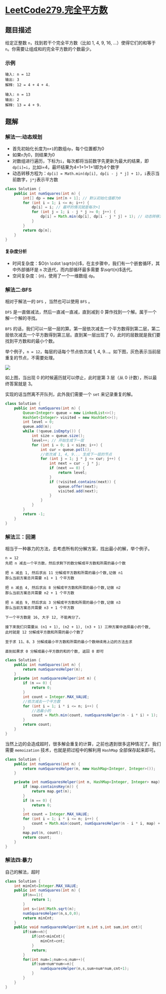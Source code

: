# [LeetCode279.完全平方数](https://leetcode-cn.com/problems/perfect-squares/)
## 题目描述
给定正整数 `n`，找到若干个完全平方数（比如 1, 4, 9, 16, ...）使得它们的和等于 `n`。你需要让组成和的完全平方数的个数最少。

### 示例
```
输入: n = 12
输出: 3 
解释: 12 = 4 + 4 + 4.
```
```
输入: n = 13
输出: 2
解释: 13 = 4 + 9.
```
## 题解
### 解法一:动态规划
- 首先初始化长度为`n+1`的数组`dp`，每个位置都为0
- 如果`n`为0，则结果为0
- 对数组进行遍历，下标为`i`，每次都将当前数字先更新为最大的结果，即`dp[i]=i`，比如i=4，最坏结果为4=1+1+1+1即为4个数字
- 动态转移方程为：`dp[i] = Math.min(dp[i], dp[i - j * j] + 1)`，`i`表示当前数字，`j*j`表示平方数
```java
class Solution {
    public int numSquares(int n) {
        int[] dp = new int[n + 1]; // 默认初始化值都为0
        for (int i = 1; i <= n; i++) {
            dp[i] = i; // 最坏的情况就是每次+1
            for (int j = 1; i - j * j >= 0; j++) { 
                dp[i] = Math.min(dp[i], dp[i - j * j] + 1); // 动态转移方程
            }
        }
        return dp[n];
    }
}
```
#### 复杂度分析
- 时间复杂度：$O(n \cdot \sqrt{n})$，在主步骤中，我们有一个嵌套循环，其中外部循环是 `n` 次迭代，而内部循环最多需要 $\sqrt{n}$迭代。
- 空间复杂度：$(n)$，使用了一个一维数组 `dp`。
### 解法二:BFS
相对于解法一的 `DFS` ，当然也可以使用 `BFS` 。

`DFS` 是一直做减法，然后一直减一直减，直到减到 0 算作找到一个解。属于一个解一个解的寻找。

`BFS` 的话，我们可以一层一层的算。第一层依次减去一个平方数得到第二层，第二层依次减去一个平方数得到第三层。直到某一层出现了 0，此时的层数就是我们要找到平方数和的最小个数。

举个例子，`n = 12`，每层的话每个节点依次减 1, 4, 9...。如下图，灰色表示当前层重复的节点，不需要处理。

![](https://picgp.oss-cn-beijing.aliyuncs.com/img/20200819222647.png)

如上图，当出现 0 的时候遍历就可以停止，此时是第 3 层（从 0 计数），所以最终答案就是 3。

实现的话当然离不开队列，此外我们需要一个 `set` 来记录重复的解。

```java
class Solution {
    public int numSquares(int n) {
        Queue<Integer> queue = new LinkedList<>();
        HashSet<Integer> visited = new HashSet<>();
        int level = 0;
        queue.add(n);
        while (!queue.isEmpty()) {
            int size = queue.size();
            level++; // 开始生成下一层
            for (int i = 0; i < size; i++) {
                int cur = queue.poll();
                //依次减 1, 4, 9... 生成下一层的节点
                for (int j = 1; j * j <= cur; j++) {
                    int next = cur - j * j;
                    if (next == 0) {
                        return level;
                    }
                    if (!visited.contains(next)) {
                        queue.offer(next);
                        visited.add(next);
                    }
                }
            }
        }
        return -1;
    }
}
```
### 解法三：回溯
相当于一种暴力的方法，去考虑所有的分解方案，找出最小的解，举个例子。
```
n = 12
先把 n 减去一个平方数，然后求剩下的数分解成平方数和所需的最小个数

把 n 减去 1, 然后求出 11 分解成平方数和所需的最小个数,记做 n1
那么当前方案总共需要 n1 + 1 个平方数

把 n 减去 4, 然后求出 8 分解成平方数和所需的最小个数,记做 n2
那么当前方案总共需要 n2 + 1 个平方数

把 n 减去 9, 然后求出 3 分解成平方数和所需的最小个数,记做 n3
那么当前方案总共需要 n3 + 1 个平方数

下一个平方数是 16, 大于 12, 不能再分了。

接下来我们只需要从 (n1 + 1), (n2 + 1), (n3 + 1) 三种方案中选择最小的个数, 
此时就是 12 分解成平方数和所需的最小个数了

至于求 11、8、3 分解成最小平方数和所需的最小个数继续用上边的方法去求

直到如果求 0 分解成最小平方数的和的个数, 返回 0 即可
```
```java
class Solution {
    public int numSquares(int n) {
        return numSquaresHelper(n);
    }
    private int numSquaresHelper(int n) {
        if (n == 0) {
            return 0;
        }
        int count = Integer.MAX_VALUE;
        //依次减去一个平方数
        for (int i = 1; i * i <= n; i++) {
            //选最小的
            count = Math.min(count, numSquaresHelper(n - i * i) + 1);
        }
        return count;
    }
}
```
当然上边的会造成超时，很多解会重复的计算，之前也遇到很多这种情况了。我们需要 `memoization` 技术，也就是把过程中的解利用 `HashMap` 全部保存起来即可。
```java
class Solution {
    public int numSquares(int n) {
        return numSquaresHelper(n, new HashMap<Integer, Integer>());
    }

    private int numSquaresHelper(int n, HashMap<Integer, Integer> map) {
        if (map.containsKey(n)) {
            return map.get(n);
        }
        if (n == 0) {
            return 0;
        }
        int count = Integer.MAX_VALUE;
        for (int i = 1; i * i <= n; i++) {
            count = Math.min(count, numSquaresHelper(n - i * i, map) + 1);
        }
        map.put(n, count);
        return count;
    }
}
```
### 解法四:暴力
自己的解法，超时
```java
class Solution {
    int minCnt=Integer.MAX_VALUE;
    public int numSquares(int n) {
        if(n==1){
            return 1;
        }
        int s=(int)Math.sqrt(n);
        numSquaresHelper(n,s,0,0);
        return minCnt;
    }
    public void numSquaresHelper(int n,int s,int sum,int cnt){
        if(sum==n){
            if(cnt<minCnt){
                minCnt=cnt;
            }
            return;
        }
        for(int num=1;num<=s;num++){
            if(sum+num*num<=n){
                numSquaresHelper(n,s,sum+num*num,cnt+1);
            }
        }
    }
}
```

